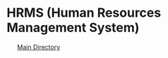 <h1>HRMS (Human Resources Management System)</h1>
<ul>
<a href="https://github.com/kbsenay/HRMS-Project/tree/main/hrms/src/main" target="_blank">
Main Directory
</a>
</ul><br>

